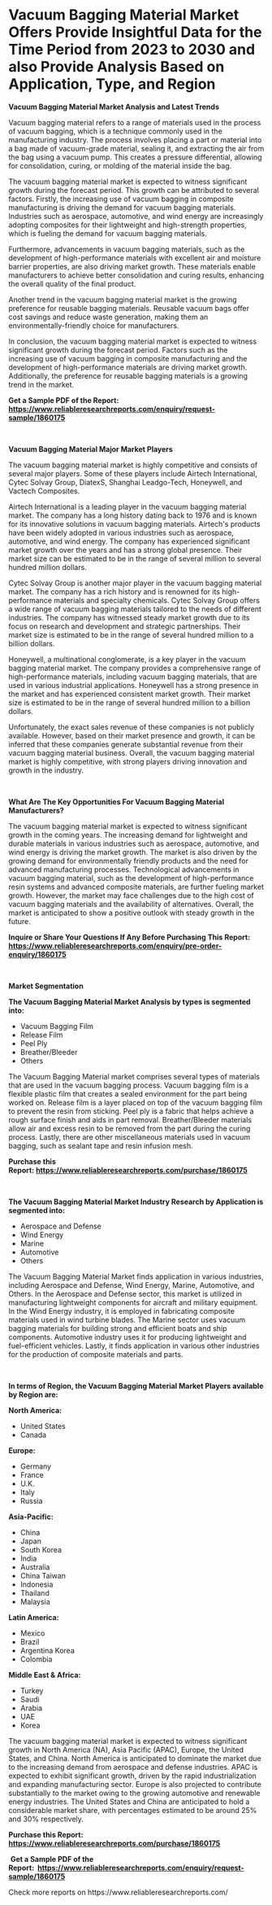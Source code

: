 <p><h1>Vacuum Bagging Material Market Offers Provide Insightful Data for the Time Period from 2023 to 2030 and also Provide Analysis Based on Application, Type, and Region</h1></p><p><strong>Vacuum Bagging Material Market Analysis and Latest Trends</strong></p>
<p><p>Vacuum bagging material refers to a range of materials used in the process of vacuum bagging, which is a technique commonly used in the manufacturing industry. The process involves placing a part or material into a bag made of vacuum-grade material, sealing it, and extracting the air from the bag using a vacuum pump. This creates a pressure differential, allowing for consolidation, curing, or molding of the material inside the bag.</p><p>The vacuum bagging material market is expected to witness significant growth during the forecast period. This growth can be attributed to several factors. Firstly, the increasing use of vacuum bagging in composite manufacturing is driving the demand for vacuum bagging materials. Industries such as aerospace, automotive, and wind energy are increasingly adopting composites for their lightweight and high-strength properties, which is fueling the demand for vacuum bagging materials.</p><p>Furthermore, advancements in vacuum bagging materials, such as the development of high-performance materials with excellent air and moisture barrier properties, are also driving market growth. These materials enable manufacturers to achieve better consolidation and curing results, enhancing the overall quality of the final product.</p><p>Another trend in the vacuum bagging material market is the growing preference for reusable bagging materials. Reusable vacuum bags offer cost savings and reduce waste generation, making them an environmentally-friendly choice for manufacturers. </p><p>In conclusion, the vacuum bagging material market is expected to witness significant growth during the forecast period. Factors such as the increasing use of vacuum bagging in composite manufacturing and the development of high-performance materials are driving market growth. Additionally, the preference for reusable bagging materials is a growing trend in the market.</p></p>
<p><strong>Get a Sample PDF of the Report:&nbsp; <a href="https://www.reliableresearchreports.com/enquiry/request-sample/1860175">https://www.reliableresearchreports.com/enquiry/request-sample/1860175</a></strong></p>
<p>&nbsp;</p>
<p><strong>Vacuum Bagging Material Major Market Players</strong></p>
<p><p>The vacuum bagging material market is highly competitive and consists of several major players. Some of these players include Airtech International, Cytec Solvay Group, DiatexS, Shanghai Leadgo-Tech, Honeywell, and Vactech Composites.</p><p>Airtech International is a leading player in the vacuum bagging material market. The company has a long history dating back to 1976 and is known for its innovative solutions in vacuum bagging materials. Airtech's products have been widely adopted in various industries such as aerospace, automotive, and wind energy. The company has experienced significant market growth over the years and has a strong global presence. Their market size can be estimated to be in the range of several million to several hundred million dollars.</p><p>Cytec Solvay Group is another major player in the vacuum bagging material market. The company has a rich history and is renowned for its high-performance materials and specialty chemicals. Cytec Solvay Group offers a wide range of vacuum bagging materials tailored to the needs of different industries. The company has witnessed steady market growth due to its focus on research and development and strategic partnerships. Their market size is estimated to be in the range of several hundred million to a billion dollars.</p><p>Honeywell, a multinational conglomerate, is a key player in the vacuum bagging material market. The company provides a comprehensive range of high-performance materials, including vacuum bagging materials, that are used in various industrial applications. Honeywell has a strong presence in the market and has experienced consistent market growth. Their market size is estimated to be in the range of several hundred million to a billion dollars.</p><p>Unfortunately, the exact sales revenue of these companies is not publicly available. However, based on their market presence and growth, it can be inferred that these companies generate substantial revenue from their vacuum bagging material business. Overall, the vacuum bagging material market is highly competitive, with strong players driving innovation and growth in the industry.</p></p>
<p>&nbsp;</p>
<p><strong>What Are The Key Opportunities For Vacuum Bagging Material Manufacturers?</strong></p>
<p><p>The vacuum bagging material market is expected to witness significant growth in the coming years. The increasing demand for lightweight and durable materials in various industries such as aerospace, automotive, and wind energy is driving the market growth. The market is also driven by the growing demand for environmentally friendly products and the need for advanced manufacturing processes. Technological advancements in vacuum bagging material, such as the development of high-performance resin systems and advanced composite materials, are further fueling market growth. However, the market may face challenges due to the high cost of vacuum bagging materials and the availability of alternatives. Overall, the market is anticipated to show a positive outlook with steady growth in the future.</p></p>
<p><strong>Inquire or Share Your Questions If Any Before Purchasing This Report: <a href="https://www.reliableresearchreports.com/enquiry/pre-order-enquiry/1860175">https://www.reliableresearchreports.com/enquiry/pre-order-enquiry/1860175</a></strong></p>
<p>&nbsp;</p>
<p><strong>Market Segmentation</strong></p>
<p><strong>The Vacuum Bagging Material Market Analysis by types is segmented into:</strong></p>
<p><ul><li>Vacuum Bagging Film</li><li>Release Film</li><li>Peel Ply</li><li>Breather/Bleeder</li><li>Others</li></ul></p>
<p><p>The Vacuum Bagging Material market comprises several types of materials that are used in the vacuum bagging process. Vacuum bagging film is a flexible plastic film that creates a sealed environment for the part being worked on. Release film is a layer placed on top of the vacuum bagging film to prevent the resin from sticking. Peel ply is a fabric that helps achieve a rough surface finish and aids in part removal. Breather/Bleeder materials allow air and excess resin to be removed from the part during the curing process. Lastly, there are other miscellaneous materials used in vacuum bagging, such as sealant tape and resin infusion mesh.</p></p>
<p><strong>Purchase this Report:&nbsp;<a href="https://www.reliableresearchreports.com/purchase/1860175">https://www.reliableresearchreports.com/purchase/1860175</a></strong></p>
<p>&nbsp;</p>
<p><strong>The Vacuum Bagging Material Market Industry Research by Application is segmented into:</strong></p>
<p><ul><li>Aerospace and Defense</li><li>Wind Energy</li><li>Marine</li><li>Automotive</li><li>Others</li></ul></p>
<p><p>The Vacuum Bagging Material Market finds application in various industries, including Aerospace and Defense, Wind Energy, Marine, Automotive, and Others. In the Aerospace and Defense sector, this market is utilized in manufacturing lightweight components for aircraft and military equipment. In the Wind Energy industry, it is employed in fabricating composite materials used in wind turbine blades. The Marine sector uses vacuum bagging materials for building strong and efficient boats and ship components. Automotive industry uses it for producing lightweight and fuel-efficient vehicles. Lastly, it finds application in various other industries for the production of composite materials and parts.</p></p>
<p>&nbsp;</p>
<p><strong>In terms of Region, the Vacuum Bagging Material Market Players available by Region are:</strong></p>
<p>
    <p> <strong> North America: </strong>
        <ul>
            <li>United States</li>
            <li>Canada</li>
        </ul>
        </p> 
    <p> <strong> Europe: </strong>
        <ul>
            <li>Germany</li>
            <li>France</li>
            <li>U.K.</li>
            <li>Italy</li>
            <li>Russia</li>
        </ul>
        </p> 
    <p> <strong> Asia-Pacific: </strong>
        <ul>
            <li>China</li>
            <li>Japan</li>
            <li>South Korea</li>
            <li>India</li>
            <li>Australia</li>
            <li>China Taiwan</li>
            <li>Indonesia</li>
            <li>Thailand</li>
            <li>Malaysia</li>
        </ul>
        </p> 
    <p> <strong> Latin America: </strong>
        <ul>
            <li>Mexico</li>
            <li>Brazil</li>
            <li>Argentina Korea</li>
            <li>Colombia</li>
        </ul>
        </p> 
    <p> <strong> Middle East & Africa: </strong>
        <ul>
            <li>Turkey</li>
            <li>Saudi</li>
            <li>Arabia</li>
            <li>UAE</li>
            <li>Korea</li>
        </ul>
    </p>
    </p>
<p><p>The vacuum bagging material market is expected to witness significant growth in North America (NA), Asia Pacific (APAC), Europe, the United States, and China. North America is anticipated to dominate the market due to the increasing demand from aerospace and defense industries. APAC is expected to exhibit significant growth, driven by the rapid industrialization and expanding manufacturing sector. Europe is also projected to contribute substantially to the market owing to the growing automotive and renewable energy industries. The United States and China are anticipated to hold a considerable market share, with percentages estimated to be around 25% and 30% respectively.</p></p>
<p><strong>Purchase this Report: <a href="https://www.reliableresearchreports.com/purchase/1860175">https://www.reliableresearchreports.com/purchase/1860175</a></strong></p>
<p>&nbsp;<strong>Get a Sample PDF of the Report:&nbsp;&nbsp;<a href="https://www.reliableresearchreports.com/enquiry/request-sample/1860175">https://www.reliableresearchreports.com/enquiry/request-sample/1860175</a></strong></p>
<p><strong></strong></p>
<p>Check more reports on https://www.reliableresearchreports.com/</p>